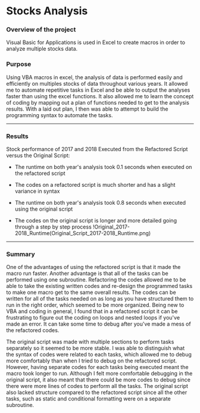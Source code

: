 # Stocks Analysis
### Overview of the project
Visual Basic for Applications is used in Excel to create macros in order to analyze multiple stocks data.
### Purpose
Using VBA macros in excel, the analysis of data is performed easily and efficiently on multiples stocks of data throughout various years. It allowed me to automate repetitive tasks in Excel and be able to output the analyses faster than using the excel functions. It also allowed me to learn the concept of coding by mapping out a plan of functions needed to get to the analysis results. With a laid out plan, I then was able to attempt to build the programming syntax to automate the tasks.

---
### Results
Stock performance of 2017 and 2018 Executed from the Refactored Script versus the Original Script:
* The runtime on both year's analysis took 0.1 seconds when executed on the refactored script
* The codes on a refactored script is much shorter and has a slight variance in syntax


* The runtime on both year's analysis took 0.8 seconds when executed using the original script
* The codes on the original script is longer and more detailed going through a step by step process
!Original_2017-2018_Runtime(Original_Script_2017-2018_Runtime.png)

---
### Summary
One of the advantages of using the refactored script is that it made the macro run faster. Another advantage is that all of the tasks can be performed using one subroutine. Refactoring the codes allowed me to be able to take the existing written codes and re-design the programmed tasks to make one macro get to the same overall results. The codes can be written for all of the tasks needed on as long as you have structured them to run in the right order, which seemed to be more organized. Being new to VBA and coding in general, I found that in a refactored script it can be frustrating to figure out the coding on loops and nested loops if you've made an error. It can take some time to debug after you've made a mess of the refactored codes.

The original script was made with multiple sections to perform tasks separately so it seemed to be more stable. I was able to distinguish what the syntax of codes were related to each tasks, which allowed me to debug more comfortably than when I tried to debug on the refactored script. However, having separate codes for each tasks being executed meant the macro took longer to run. Although I felt more comfortable debugging in the original script, it also meant that there could be more codes to debug since there were more lines of codes to perform all the tasks. The original script also lacked structure compared to the refactored script since all the other tasks, such as static and conditional formatting were on a separate subroutine.

